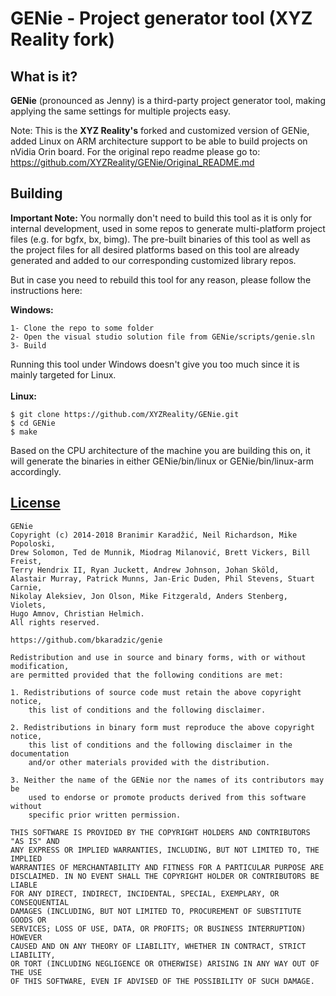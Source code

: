 ﻿GENie - Project generator tool (XYZ Reality fork)
=================================================

What is it?
-----------

**GENie** (pronounced as Jenny) is a third-party project generator tool, making applying the same settings for
multiple projects easy.

Note: This is the **XYZ Reality's** forked and customized version of GENie, added
Linux on ARM architecture support to be able to build projects on nVidia Orin board.
For the original repo readme please go to: https://github.com/XYZReality/GENie/Original_README.md

Building
--------
**Important Note:** You normally don't need to build this tool as it is only for internal development, used in some repos
to generate multi-platform project files (e.g. for bgfx, bx, bimg). The pre-built binaries of this tool as well as 
the project files for all desired platforms based on this tool are already generated and added to our corresponding 
customized library repos.<br>

But in case you need to rebuild this tool for any reason, please follow the instructions here:

**Windows:**
```
1- Clone the repo to some folder
2- Open the visual studio solution file from GENie/scripts/genie.sln
3- Build
```
Running this tool under Windows doesn't give you too much since it is mainly targeted for Linux. <br><br>
**Linux:**
```
$ git clone https://github.com/XYZReality/GENie.git
$ cd GENie
$ make
```
Based on the CPU architecture of the machine you are building this on, it will generate the binaries in either GENie/bin/linux or
GENie/bin/linux-arm accordingly.

[License](https://github.com/bkaradzic/genie/blob/master/LICENSE)
-----------------------------------------------------------------

	GENie
	Copyright (c) 2014-2018 Branimir Karadžić, Neil Richardson, Mike Popoloski,
	Drew Solomon, Ted de Munnik, Miodrag Milanović, Brett Vickers, Bill Freist,
	Terry Hendrix II, Ryan Juckett, Andrew Johnson, Johan Sköld,
	Alastair Murray, Patrick Munns, Jan-Eric Duden, Phil Stevens, Stuart Carnie,
	Nikolay Aleksiev, Jon Olson, Mike Fitzgerald, Anders Stenberg, Violets,
	Hugo Amnov, Christian Helmich.
	All rights reserved.

	https://github.com/bkaradzic/genie
	
	Redistribution and use in source and binary forms, with or without modification,
	are permitted provided that the following conditions are met:
	
	1. Redistributions of source code must retain the above copyright notice,
		this list of conditions and the following disclaimer.
	
	2. Redistributions in binary form must reproduce the above copyright notice,
		this list of conditions and the following disclaimer in the documentation
		and/or other materials provided with the distribution.
	
	3. Neither the name of the GENie nor the names of its contributors may be 
		used to endorse or promote products derived from this software without
		specific prior written permission.
	
	THIS SOFTWARE IS PROVIDED BY THE COPYRIGHT HOLDERS AND CONTRIBUTORS "AS IS" AND
	ANY EXPRESS OR IMPLIED WARRANTIES, INCLUDING, BUT NOT LIMITED TO, THE IMPLIED
	WARRANTIES OF MERCHANTABILITY AND FITNESS FOR A PARTICULAR PURPOSE ARE 
	DISCLAIMED. IN NO EVENT SHALL THE COPYRIGHT HOLDER OR CONTRIBUTORS BE LIABLE
	FOR ANY DIRECT, INDIRECT, INCIDENTAL, SPECIAL, EXEMPLARY, OR CONSEQUENTIAL
	DAMAGES (INCLUDING, BUT NOT LIMITED TO, PROCUREMENT OF SUBSTITUTE GOODS OR
	SERVICES; LOSS OF USE, DATA, OR PROFITS; OR BUSINESS INTERRUPTION) HOWEVER
	CAUSED AND ON ANY THEORY OF LIABILITY, WHETHER IN CONTRACT, STRICT LIABILITY,
	OR TORT (INCLUDING NEGLIGENCE OR OTHERWISE) ARISING IN ANY WAY OUT OF THE USE
	OF THIS SOFTWARE, EVEN IF ADVISED OF THE POSSIBILITY OF SUCH DAMAGE.

  [jcdb]: https://clang.llvm.org/docs/JSONCompilationDatabase.html
  [zbs]: https://studio.zerobrane.com
